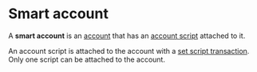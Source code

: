 # Smart account

A **smart account** is an [account](/en/blockchain/account/) that has an [account script](/en/ride/script/script-types/account-script) attached to it.

An account script is attached to the account with a [set script transaction](/en/blockchain/transaction-type/set-script-transaction). Only one script can be attached to the account.
